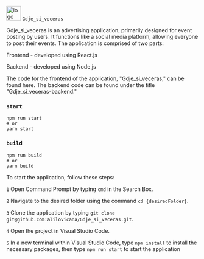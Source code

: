

<img width="38" alt="logo" src="https://user-images.githubusercontent.com/97240452/220080702-d38a8862-e9b4-4edf-a8b7-62ec2f92933c.png">  `Gdje_si_veceras`

  Gdje_si_veceras is an advertising application, primarily designed for event posting by users. It functions like a social media platform, allowing everyone to post their events.
The application is comprised of two parts:

Frontend - developed using React.js 

Backend - developed using Node.js

The code for the frontend of the application, "Gdje_si_veceras," can be found here. The backend code can be found under the title "Gdje_si_veceras-backend."


### `start`

```
npm run start
# or
yarn start
```

### `build`


```
npm run build
# or
yarn build
```

To start the application, follow these steps:

`1` Open Command Prompt by typing `cmd` in the Search Box.

`2` Navigate to the desired folder using the command `cd {desiredFolder}`.

`3` Clone the application by typing `git clone git@github.com:alilovicana/Gdje_si_veceras.git`.

`4` Open the project in Visual Studio Code.

`5` In a new terminal within Visual Studio Code, type  `npm install` to install the necessary packages, then type `npm run start` to start the application

                                   
                                                     
                                                     


